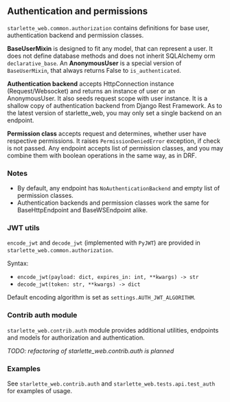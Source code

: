 ## Authentication and permissions

`starlette_web.common.authorization` contains definitions for base user, 
authentication backend and permission classes.

**BaseUserMixin** is designed to fit any model, that can represent a user.
It does not define database methods and does not inherit SQLAlchemy orm `declarative_base`.
An **AnonymousUser** is a special version of `BaseUserMixin`, that always returns False to `is_authenticated`.

**Authentication backend** accepts HttpConnection instance (Request/Websocket) 
and returns an instance of user or an AnonymousUser. 
It also seeds request scope with user instance. 
It is a shallow copy of authentication backend from Django Rest Framework. 
As to the latest version of starlette_web, you may only set a single backend on an endpoint.

**Permission class** accepts request and determines, whether user have respective permissions.
It raises `PermissionDeniedError` exception, if check is not passed. 
Any endpoint accepts list of permission classes, 
and you may combine them with boolean operations in the same way, as in DRF.

### Notes

- By default, any endpoint has `NoAuthenticationBackend` and empty list of permission classes.
- Authentication backends and permission classes work the same for BaseHttpEndpoint and BaseWSEndpoint alike.

### JWT utils

`encode_jwt` and `decode_jwt` (implemented with `PyJWT`) are provided in `starlette_web.common.authorization`.  

Syntax:  
- `encode_jwt(payload: dict, expires_in: int, **kwargs) -> str`
- `decode_jwt(token: str, **kwargs) -> dict`  

Default encoding algorithm is set as `settings.AUTH_JWT_ALGORITHM`.

### Contrib auth module

`starlette_web.contrib.auth` module provides additional 
utilities, endpoints and models for authorization and authentication.

*TODO: refactoring of starlette_web.contrib.auth is planned* 

### Examples

See `starlette_web.contrib.auth` and `starlette_web.tests.api.test_auth` for examples of usage.
